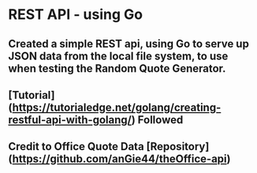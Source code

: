 # REST API - using Go

## Created a simple REST api, using Go to serve up JSON data from the local file system, to use when testing the Random Quote Generator.
## [Tutorial] (https://tutorialedge.net/golang/creating-restful-api-with-golang/) Followed 
## Credit to Office Quote Data [Repository] (https://github.com/anGie44/theOffice-api)
 
